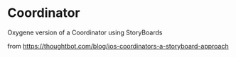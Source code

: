 # Coordinator
Oxygene version of a Coordinator using StoryBoards

from https://thoughtbot.com/blog/ios-coordinators-a-storyboard-approach
